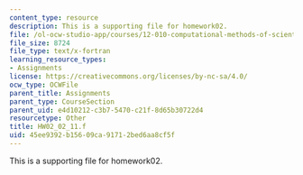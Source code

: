 ```yaml
---
content_type: resource
description: This is a supporting file for homework02.
file: /ol-ocw-studio-app/courses/12-010-computational-methods-of-scientific-programming-fall-2011/45ee9392b15609ca91712bed6aa8cf5f_HW02_02_11.f
file_size: 8724
file_type: text/x-fortran
learning_resource_types:
- Assignments
license: https://creativecommons.org/licenses/by-nc-sa/4.0/
ocw_type: OCWFile
parent_title: Assignments
parent_type: CourseSection
parent_uid: e4d10212-c3b7-5470-c21f-8d65b30722d4
resourcetype: Other
title: HW02_02_11.f
uid: 45ee9392-b156-09ca-9171-2bed6aa8cf5f
---
```

This is a supporting file for homework02.